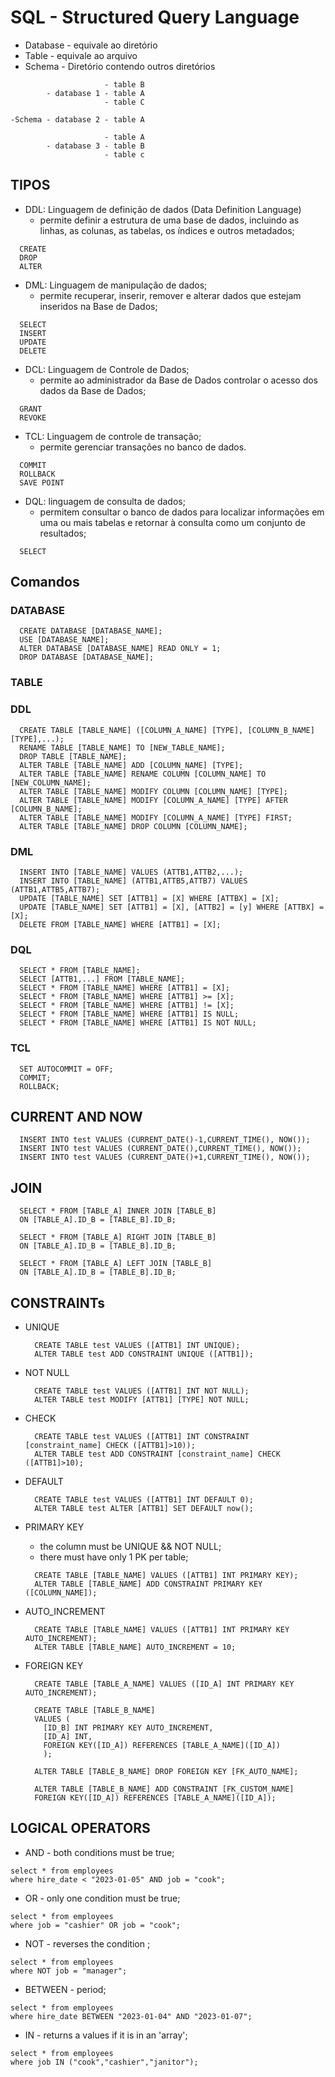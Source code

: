 # SQL - Structured Query Language

- Database - equivale ao diretório
- Table - equivale ao arquivo
- Schema - Diretório contendo outros diretórios

```text
                     - table B
        - database 1 - table A
                     - table C

-Schema - database 2 - table A

                     - table A
        - database 3 - table B
                     - table c
```

## TIPOS

- DDL: Linguagem de definição de dados (Data Definition Language)
  - permite definir a estrutura de uma base de dados, incluindo as linhas, as colunas, as tabelas, os índices e outros metadados;

```text
  CREATE
  DROP
  ALTER
```

- DML: Linguagem de manipulação de dados;
  - permite  recuperar, inserir, remover e alterar dados que estejam inseridos na Base de Dados;

```text
  SELECT
  INSERT
  UPDATE
  DELETE
```

- DCL: Linguagem de Controle de Dados;
  - permite ao administrador da Base de Dados controlar o acesso dos dados da Base de Dados;

```text
  GRANT
  REVOKE
```

- TCL: Linguagem de controle de transação;
  - permite gerenciar transações no banco de dados.

```text
  COMMIT
  ROLLBACK
  SAVE POINT
```

- DQL: linguagem de consulta de dados;
  - permitem consultar o banco de dados para localizar informações em uma ou mais tabelas e retornar à consulta como um conjunto de resultados;

```text
  SELECT
```

## Comandos

### DATABASE

  ```text
    CREATE DATABASE [DATABASE_NAME];
    USE [DATABASE_NAME];
    ALTER DATABASE [DATABASE_NAME] READ ONLY = 1;
    DROP DATABASE [DATABASE_NAME];
  ```

### TABLE

### DDL

  ```text
    CREATE TABLE [TABLE_NAME] ([COLUMN_A_NAME] [TYPE], [COLUMN_B_NAME]   [TYPE],...);
    RENAME TABLE [TABLE_NAME] TO [NEW_TABLE_NAME];
    DROP TABLE [TABLE_NAME];
    ALTER TABLE [TABLE_NAME] ADD [COLUMN_NAME] [TYPE];
    ALTER TABLE [TABLE_NAME] RENAME COLUMN [COLUMN_NAME] TO [NEW_COLUMN_NAME];
    ALTER TABLE [TABLE_NAME] MODIFY COLUMN [COLUMN_NAME] [TYPE];
    ALTER TABLE [TABLE_NAME] MODIFY [COLUMN_A_NAME] [TYPE] AFTER [COLUMN_B_NAME];
    ALTER TABLE [TABLE_NAME] MODIFY [COLUMN_A_NAME] [TYPE] FIRST;
    ALTER TABLE [TABLE_NAME] DROP COLUMN [COLUMN_NAME];
  ```

### DML

  ```text
    INSERT INTO [TABLE_NAME] VALUES (ATTB1,ATTB2,...);
    INSERT INTO [TABLE_NAME] (ATTB1,ATTB5,ATTB7) VALUES (ATTB1,ATTB5,ATTB7);
    UPDATE [TABLE_NAME] SET [ATTB1] = [X] WHERE [ATTBX] = [X];
    UPDATE [TABLE_NAME] SET [ATTB1] = [X], [ATTB2] = [y] WHERE [ATTBX] = [X];
    DELETE FROM [TABLE_NAME] WHERE [ATTB1] = [X];
  ```

### DQL

  ```text
    SELECT * FROM [TABLE_NAME];
    SELECT [ATTB1,...] FROM [TABLE_NAME];
    SELECT * FROM [TABLE_NAME] WHERE [ATTB1] = [X];
    SELECT * FROM [TABLE_NAME] WHERE [ATTB1] >= [X];
    SELECT * FROM [TABLE_NAME] WHERE [ATTB1] != [X];
    SELECT * FROM [TABLE_NAME] WHERE [ATTB1] IS NULL;
    SELECT * FROM [TABLE_NAME] WHERE [ATTB1] IS NOT NULL;
  ```

### TCL

  ```text
    SET AUTOCOMMIT = OFF;
    COMMIT;
    ROLLBACK;
  ```

## CURRENT AND NOW

```text
  INSERT INTO test VALUES (CURRENT_DATE()-1,CURRENT_TIME(), NOW());
  INSERT INTO test VALUES (CURRENT_DATE(),CURRENT_TIME(), NOW());
  INSERT INTO test VALUES (CURRENT_DATE()+1,CURRENT_TIME(), NOW());
```

## JOIN

```text
  SELECT * FROM [TABLE_A] INNER JOIN [TABLE_B]
  ON [TABLE_A].ID_B = [TABLE_B].ID_B;

  SELECT * FROM [TABLE_A] RIGHT JOIN [TABLE_B]
  ON [TABLE_A].ID_B = [TABLE_B].ID_B;

  SELECT * FROM [TABLE_A] LEFT JOIN [TABLE_B]
  ON [TABLE_A].ID_B = [TABLE_B].ID_B;
```

## CONSTRAINTs

- UNIQUE

  ```text
    CREATE TABLE test VALUES ([ATTB1] INT UNIQUE);
    ALTER TABLE test ADD CONSTRAINT UNIQUE ([ATTB1]);
  ```

- NOT NULL

  ```text
    CREATE TABLE test VALUES ([ATTB1] INT NOT NULL);
    ALTER TABLE test MODIFY [ATTB1] [TYPE] NOT NULL;
  ```

- CHECK

  ```text
    CREATE TABLE test VALUES ([ATTB1] INT CONSTRAINT [constraint_name] CHECK ([ATTB1]>10));
    ALTER TABLE test ADD CONSTRAINT [constraint_name] CHECK ([ATTB1]>10);
  ```

- DEFAULT

  ```text
    CREATE TABLE test VALUES ([ATTB1] INT DEFAULT 0);
    ALTER TABLE test ALTER [ATTB1] SET DEFAULT now();
  ```

- PRIMARY KEY
  - the column must be UNIQUE && NOT NULL;
  - there must have only 1 PK per table;

  ```text
    CREATE TABLE [TABLE_NAME] VALUES ([ATTB1] INT PRIMARY KEY);
    ALTER TABLE [TABLE_NAME] ADD CONSTRAINT PRIMARY KEY ([COLUMN_NAME]);
  ```

- AUTO_INCREMENT

  ```text
    CREATE TABLE [TABLE_NAME] VALUES ([ATTB1] INT PRIMARY KEY AUTO_INCREMENT);
    ALTER TABLE [TABLE_NAME] AUTO_INCREMENT = 10;
  ```

- FOREIGN KEY

  ```text
    CREATE TABLE [TABLE_A_NAME] VALUES ([ID_A] INT PRIMARY KEY AUTO_INCREMENT);

    CREATE TABLE [TABLE_B_NAME] 
    VALUES (
      [ID_B] INT PRIMARY KEY AUTO_INCREMENT, 
      [ID_A] INT,
      FOREIGN KEY([ID_A]) REFERENCES [TABLE_A_NAME]([ID_A])
      );

    ALTER TABLE [TABLE_B_NAME] DROP FOREIGN KEY [FK_AUTO_NAME];

    ALTER TABLE [TABLE_B_NAME] ADD CONSTRAINT [FK_CUSTOM_NAME] 
    FOREIGN KEY([ID_A]) REFERENCES [TABLE_A_NAME]([ID_A]);

  ```

## LOGICAL OPERATORS

- AND - both conditions must be true;

```text
select * from employees
where hire_date < "2023-01-05" AND job = "cook";
```

- OR - only one condition must be true;

```text
select * from employees
where job = "cashier" OR job = "cook";
```

- NOT - reverses the condition ;

```text
select * from employees
where NOT job = "manager";
```

- BETWEEN - period;

```text
select * from employees
where hire_date BETWEEN "2023-01-04" AND "2023-01-07";
```

- IN - returns a values if it is in an 'array';

```text
select * from employees
where job IN ("cook","cashier","janitor");
```
